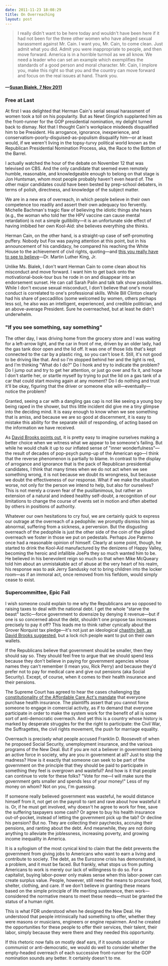 ```yaml
---
date: 2011-11-23 18:08:29
title: On Overreaching
layout: post
---
```


> I really didn't want to be here today and wouldn't have been here if it had not been for the three other women who have alleged sexual harassment against Mr. Cain. I want you, Mr. Cain, to come clean. Just admit what you did. Admit you were inappropriate to people, and then move forward. America is in a horrible turmoil as we all know. We need a leader who can set an example which exemplifies the standards of a good person and moral character. Mr. Cain, I implore you, make this right so that you and the country can move forward and focus on the real issues at hand. Thank you.
#### —[Susan Bialek, 7 Nov 2011](http://www.politico.com/news/stories/1111/67772_Page2.html)

### Free at Last
At first I was delighted that Herman Cain's serial sexual harassment of women took a toll on his popularity. But as Newt Gingrich supplanted him as the front-runner for the GOP presidential nomination, my delight turned back to dismay. Not that I thought Cain's workplace misdeeds disqualified him to be President. His arrogance, ignorance, inexperience, and conservatism-poorly-disguised-as-populism disqualify him—or at least would, if we weren't living in the topsy-turvy political world known as the Republican Presidential Nomination Process, aka, the Race to the Bottom of the Barrel.

I actually watched the hour of the debate on November 12 that was televised on CBS. And the only candidate that seemed even remotely humble, reasonable, and knowledgeable enough to belong on that stage is Jon Huntsman, whom most people probably haven't even heard of. The other major candidates could have been bested by prep-school debaters, in terms of polish, directness, and knowledge of the subject matter.

We are in a new era of overreach, in which people believe in their own competence too readily and assert their own adequacy too fervently. Michelle Bachman's tragic flaw of believing the idiotic things she hears (e.g., the woman who told her the HPV vaccine can cause mental retardation) is not a simple gullibility—it is an unfortunate side effect of having imbibed her own Kool-Aid: she believes everything she thinks.

Herman Cain, on the other hand, is a straight-up case of self-promoting puffery. Nobody but Fox was paying attention at this point, but in his announcement of his candidacy, he compared his reaching the White House to the achievement of civil rights, quoting—and [this you really have to see to believe](http://www.youtube.com/watch?v=QoBH8a_HgyM)—Dr. Martin Luther King, Jr.

Unlike Ms. Bialek, I don't want Herman Cain to come clean about his misconduct and move forward. I want him to get back onto the motivational-book-tour bus he rode in on and disappear into an endorsement sunset. He can call Sarah Palin and talk talk show possibilities. While I don't excuse sexual misconduct, I don't believe that one's moral conduct is correlated to one's professional skills. While Bill Clinton clearly had his share of peccadillos (some welcomed by women, others perhaps less so), he also was an intelligent, experienced, and credible politician, and an above-average President. Sure he overreached, but at least he didn't underwhelm.

### "If you see something, say something"
The other day, I was driving home from the grocery store and I was waiting for a left-arrow light, and the car in front of me, driven by an older lady, had the gas tank door open and the lid off. It was one of those lids that's kept connected to the car by a plastic ring, so you can't lose it. Still, it's not good to be driving like that. And so I'm stopped behind her and the light is red, and I'm thinking "What do I do?" Do I honk and try to indicate the problem? Do I jump out and try to get her attention, or just go over and fix it, and hope I don't startle her, or startle myself by trying to put the lid on a gas tank of a car that could start moving again at any moment? Do I do nothing and trust it'll be okay, figuring that the driver or someone else will—eventually—notice the problem?

Granted, seeing a car with a dangling gas cap is not like seeing a young boy being raped in the shower, but this little incident did give me a tiny glimpse into the deciding mind. It is easy enough to know when we see something that is amiss, and because we are so good at discernment, it is easy to mistake this ability for the separate skill of responding, of acting based on the information we have received.

As [David Brooks points out](http://www.nytimes.com/2011/11/15/opinion/brooks-lets-all-feel-superior.html), it is pretty easy to imagine ourselves making a better choice when we witness what we appear to be someone's failing. But while he would chalk it up to our inflated sense of "inner wonderfulness"—the result of decades of pop-psych pump-up of the American ego—I think that the reverse phenomenon is partially to blame. In contrast to the display of arrogance and ignorance that is the pack of Republican presidential candidates, I think that many times when we do not act when we see something wrong, it is not because we doubt its wrongness, but because we doubt the effectiveness of our response. What if we make the situation worse, not only for the person we intend to help, but also for ourselves? This is not merely a craven fear of the pusillanimous, but rather an extension of a natural and indeed healthy self-doubt, a recognition of our limitations to change the course of events set in motion and often abetted by others in positions of authority.

Whatever our own hesitations to cry foul, we are certainly quick to express our outrage at the overreach of a pedophile: we promptly dismiss him as abnormal, suffering from a sickness, a perversion. But the disgusting overreach of the pedophile is just the other side of the coin of the gilded overreach we foster in those we put on pedestals. Perhaps Joe Paterno once had a reasonable opinion of himself. Clearly at some point, though, he started to drink the Kool-Aid manufactured by the denizens of Happy Valley, becoming the heroic and infallible JoePa they so much wanted him to be. He believed in his benevolent reign so much so that when Mike McQueary told him about an unmistakable act of abuse at the very heart of his realm, his response was to ask Jerry Sandusky not to bring children into the locker room—as if an immoral act, once removed from his fiefdom, would simply cease to exist.

### Supercommittee, Epic Fail
I wish someone could explain to me why the Republicans are so opposed to raising taxes to deal with the national debt. I get the whole "starve the beast" tactic—force government to downsize by denying it revenue—but if one is so concerned about the debt, shouldn't one propose tax increases precisely to pay it off? This leads me to think rather cynically about the Grover Norquist tax pledge—it's not just an ideological [chastity belt, as David Brooks suggested](http://www.nytimes.com/2011/11/22/opinion/brooks-the-two-moons.html), but a lock rich people want to put on their own wallets.

If the Republicans believe that government should be smaller, then they should say so. They should feel free to argue that we should spend less because they don't believe in paying for government agencies whose names they can't remember (I mean you, Rick Perry) and because they'd prefer not to pay for medical care and give out pensions (aka Social Security). Except, of course, when it comes to their health insurance and their pensions.

The Supreme Court has agreed to hear the cases challenging [the constitutionality of the Affordable Care Act's mandate](http://www.scotusblog.com/?p=131544) that everyone purchase health insurance. The plaintiffs assert that you cannot force someone to engage in comercial activity, as if to demand that everyone participate in order to make the system work for the benefit of all is some sort of anti-democratic overreach. And yet this is a country whose history is marked by desperate struggles for the the right to participate: the Civil War, the Suffragettes, the civil rights movement, the push for marriage equality.

Overreach is precisely what people accused Franklin D. Roosevelt of when he proposed Social Security, unemployment insurance, and the various programs of the New Deal. But if you are not a believer in government being an active force in society, why are you in government at all? Just to stop the madness? How is it exactly that someone can seek to be part of the government on the principle that they should be paid to participate in something they feel is overgrown and wasteful? And how is it that people can continue to vote for these folks? "Vote for me—I will make sure the government gets smaller and spends less of your money!" Less of my money on whom? Not on you, I'm guessing.

If someone really believed government was wasteful, he would distance himself from it, not get on the payroll to rant and rave about how wasteful it is. Or, if he must get involved, why doesn't he agree to work for free, save the suffering taxpayers some cash? Or agree to buy his health insurance out-of-pocket, instead of letting the government pick up the tab? Or decline his pension? But no. They are collecting their paychecks, accruing their pensions, and ranting about the debt. And meanwhile, they are not doing anything to alleviate the joblessness, increasing poverty, and growing income inequality in America.

It is a syllogism of the most cynical kind to claim that the debt prevents the government from giving jobs to Americans who want to earn a living and contribute to society. The debt, as the Eurozone crisis has demonstrated, is a problem, and it must be faced. But frankly, what stops us from putting Americans to work is merely our lack of willingness to do so. For a capitalist, buying labor-power only makes sense when this labor-power can create surplus value. People, however, still need the means to procure food, shelter, clothing, and care. If we don't believe in granting these means based on the simple principle of life meriting sustenance, then work—considered the normative means to meet these needs—must be granted the status of a human right.

This is what FDR understood when he designed the New Deal. He understood that people intrinsically had something to offer, whether they were masons or musicians, engineers or engine repairmen. And he created the opportunities for these people to offer their services, their talent, their labor, simply because they were there and they needed this opportunity.

If this rhetoric now falls on mostly deaf ears, if it sounds socialist or communist or anti-democratic, we would do well to consider whether the empty-headed overreach of each successive front-runner for the GOP nomination sounds any better. It certainly doesn't to me.
